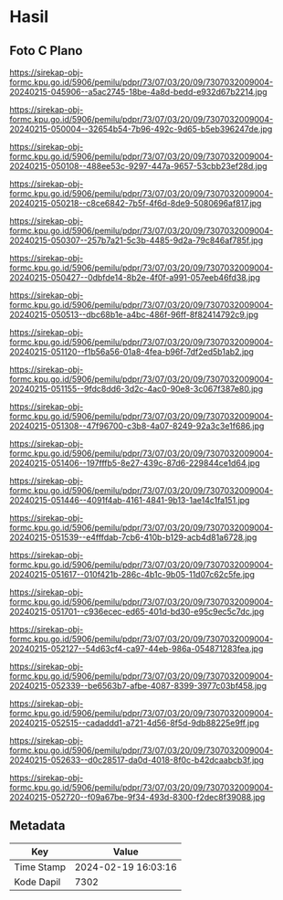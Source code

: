 # Hasil

## Foto C Plano

https://sirekap-obj-formc.kpu.go.id/5906/pemilu/pdpr/73/07/03/20/09/7307032009004-20240215-045906--a5ac2745-18be-4a8d-bedd-e932d67b2214.jpg

https://sirekap-obj-formc.kpu.go.id/5906/pemilu/pdpr/73/07/03/20/09/7307032009004-20240215-050004--32654b54-7b96-492c-9d65-b5eb396247de.jpg

https://sirekap-obj-formc.kpu.go.id/5906/pemilu/pdpr/73/07/03/20/09/7307032009004-20240215-050108--488ee53c-9297-447a-9657-53cbb23ef28d.jpg

https://sirekap-obj-formc.kpu.go.id/5906/pemilu/pdpr/73/07/03/20/09/7307032009004-20240215-050218--c8ce6842-7b5f-4f6d-8de9-5080696af817.jpg

https://sirekap-obj-formc.kpu.go.id/5906/pemilu/pdpr/73/07/03/20/09/7307032009004-20240215-050307--257b7a21-5c3b-4485-9d2a-79c846af785f.jpg

https://sirekap-obj-formc.kpu.go.id/5906/pemilu/pdpr/73/07/03/20/09/7307032009004-20240215-050427--0dbfde14-8b2e-4f0f-a991-057eeb46fd38.jpg

https://sirekap-obj-formc.kpu.go.id/5906/pemilu/pdpr/73/07/03/20/09/7307032009004-20240215-050513--dbc68b1e-a4bc-486f-96ff-8f82414792c9.jpg

https://sirekap-obj-formc.kpu.go.id/5906/pemilu/pdpr/73/07/03/20/09/7307032009004-20240215-051120--f1b56a56-01a8-4fea-b96f-7df2ed5b1ab2.jpg

https://sirekap-obj-formc.kpu.go.id/5906/pemilu/pdpr/73/07/03/20/09/7307032009004-20240215-051155--9fdc8dd6-3d2c-4ac0-90e8-3c067f387e80.jpg

https://sirekap-obj-formc.kpu.go.id/5906/pemilu/pdpr/73/07/03/20/09/7307032009004-20240215-051308--47f96700-c3b8-4a07-8249-92a3c3e1f686.jpg

https://sirekap-obj-formc.kpu.go.id/5906/pemilu/pdpr/73/07/03/20/09/7307032009004-20240215-051406--197fffb5-8e27-439c-87d6-229844ce1d64.jpg

https://sirekap-obj-formc.kpu.go.id/5906/pemilu/pdpr/73/07/03/20/09/7307032009004-20240215-051446--4091f4ab-4161-4841-9b13-1ae14c1fa151.jpg

https://sirekap-obj-formc.kpu.go.id/5906/pemilu/pdpr/73/07/03/20/09/7307032009004-20240215-051539--e4fffdab-7cb6-410b-b129-acb4d81a6728.jpg

https://sirekap-obj-formc.kpu.go.id/5906/pemilu/pdpr/73/07/03/20/09/7307032009004-20240215-051617--010f421b-286c-4b1c-9b05-11d07c62c5fe.jpg

https://sirekap-obj-formc.kpu.go.id/5906/pemilu/pdpr/73/07/03/20/09/7307032009004-20240215-051701--c936ecec-ed65-401d-bd30-e95c9ec5c7dc.jpg

https://sirekap-obj-formc.kpu.go.id/5906/pemilu/pdpr/73/07/03/20/09/7307032009004-20240215-052127--54d63cf4-ca97-44eb-986a-054871283fea.jpg

https://sirekap-obj-formc.kpu.go.id/5906/pemilu/pdpr/73/07/03/20/09/7307032009004-20240215-052339--be6563b7-afbe-4087-8399-3977c03bf458.jpg

https://sirekap-obj-formc.kpu.go.id/5906/pemilu/pdpr/73/07/03/20/09/7307032009004-20240215-052515--cadaddd1-a721-4d56-8f5d-9db88225e9ff.jpg

https://sirekap-obj-formc.kpu.go.id/5906/pemilu/pdpr/73/07/03/20/09/7307032009004-20240215-052633--d0c28517-da0d-4018-8f0c-b42dcaabcb3f.jpg

https://sirekap-obj-formc.kpu.go.id/5906/pemilu/pdpr/73/07/03/20/09/7307032009004-20240215-052720--f09a67be-9f34-493d-8300-f2dec8f39088.jpg


## Metadata

| Key        | Value               |
| ---------- | ------------------- |
| Time Stamp | 2024-02-19 16:03:16 |
| Kode Dapil | 7302                |



